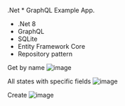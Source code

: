 .Net * GraphQL Example App.  <br>
- .Net 8
- GraphQL
- SQLite
- Entity Framework Core
- Repository pattern


Get by name
![image](https://github.com/davg1789/.Net8GraphQLExample/assets/15982474/24fc4ce4-741f-4df1-9b49-a854f8173054)

All states with specific fields
![image](https://github.com/davg1789/.Net8GraphQLExample/assets/15982474/0d34f5e5-1b0f-405e-b9c9-3d5d47111768)

Create
![image](https://github.com/davg1789/.Net8GraphQLExample/assets/15982474/17a92ee7-1be3-4aaa-86ae-a8943049a941)


